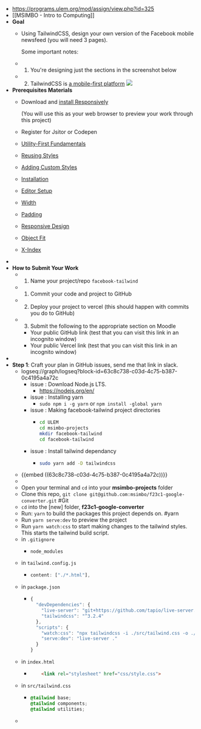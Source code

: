 - https://programs.ulem.org/mod/assign/view.php?id=325
- [[MSIMBO - Intro to Computing]]
- **Goal**
	- Using TailwindCSS, design your own version of the Facebook mobile newsfeed (you will need 3 pages).
	  
	  Some important notes:
	- 1. You're designing just the sections in the screenshot below
	- 2. TailwindCSS is [a mobile-first platform](https://tailwindcss.com/docs/responsive-design#working-mobile-first)
	  ![](https://i.imgur.com/iVi8u3z.jpeg)
- **Prerequisites Materials**
	- Download and [install Responsively](https://responsively.app/)
	  
	  (You will use this as your web browser to preview your work through this project)
	- Register for Jsitor or Codepen
	- [Utility-First Fundamentals](https://tailwindcss.com/docs/utility-first)
	- [Reusing Styles](https://tailwindcss.com/docs/reusing-styles)
	- [Adding Custom Styles](https://tailwindcss.com/docs/adding-custom-styles)
	- [Installation](https://tailwindcss.com/docs/installation)
	- [Editor Setup](https://tailwindcss.com/docs/editor-setup)
	- [Width](https://tailwindcss.com/docs/width)
	- [Padding](https://tailwindcss.com/docs/padding)
	- [Responsive Design](https://tailwindcss.com/docs/responsive-design)
	- [Object Fit](https://tailwindcss.com/docs/object-fit)
	- [X-Index](https://tailwindcss.com/docs/z-index)
-
- **How to Submit Your Work**
	- 1. Name your project/repo `facebook-tailwind`
	- 1. Commit your code and project to GitHub
	- 2. Deploy your project to vercel (this should happen with commits you do to GitHub)
	- 3. Submit the following to the appropriate section on Moodle
		- Your public GitHub link (test that you can visit this link in an incognito window)
		- Your public Vercel link (test that you can visit this link in an incognito window)
-
- **Step 1**: Craft your plan in GitHub issues, send me that link in slack.
	- logseq://graph/logseq?block-id=63c8c738-c03d-4c75-b387-0c4195a4a72c
		- issue : Download Node.js LTS.
			- https://nodejs.org/en/
		- issue : Installing yarn
			- `sudo npm i -g yarn` or `npm install -global yarn`
		- issue : Making facebook-tailwind project directories
			- ```bash
			  cd ULEM
			  cd msimbo-projects
			  mkdir facebook-tailwind
			  cd facebook-tailwind
			  ```
		- issue : Install tailwind dependancy
			- ```bash
			  sudo yarn add -D tailwindcss
			  ```
	- {{embed ((63c8c738-c03d-4c75-b387-0c4195a4a72c))}}
	-
	- Open your terminal and `cd` into your **msimbo-projects** folder
	- Clone this repo, `git clone git@github.com:msimbo/f23c1-google-converter.git` #Git
	- `cd` into the [new] folder, **f23c1-google-converter**
	- Run: `yarn` to build the packages this project depends on. #yarn
	- Run `yarn serve:dev` to preview the project
	- Run `yarn watch:css` to start making changes to the tailwind styles. This starts the tailwind build script.
	- in `.gitignore`
		- ```git
		  node_modules
		  ```
	- in `tailwind.config.js`
		- ```js
		  content: ["./*.html"],
		  ```
	- in `package.json`
		- ```js
		  {
		    "devDependencies": {
		      "live-server": "git+https://github.com/tapio/live-server.git#ad22544",
		      "tailwindcss": "^3.2.4"
		    },
		    "scripts": {
		      "watch:css": "npx tailwindcss -i ./src/tailwind.css -o ./css/style.css --watch",
		      "serve:dev": "live-server ."
		    }
		  }
		  ```
	- in `index.html`
		- ```html
		      <link rel="stylesheet" href="css/style.css">
		  ```
	- in `src/tailwind.css`
		- ```css
		  @tailwind base;
		  @tailwind components;
		  @tailwind utilities;
		  ```
	-